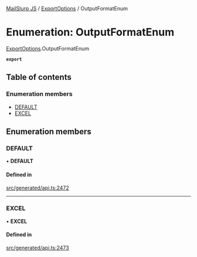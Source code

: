 [MailSlurp JS](../README.md) / [ExportOptions](../modules/ExportOptions.md) / OutputFormatEnum

# Enumeration: OutputFormatEnum

[ExportOptions](../modules/ExportOptions.md).OutputFormatEnum

**`export`**

## Table of contents

### Enumeration members

- [DEFAULT](ExportOptions.OutputFormatEnum.md#default)
- [EXCEL](ExportOptions.OutputFormatEnum.md#excel)

## Enumeration members

### DEFAULT

• **DEFAULT**

#### Defined in

[src/generated/api.ts:2472](https://github.com/mailslurp/mailslurp-client/blob/1460b4d/src/generated/api.ts#L2472)

___

### EXCEL

• **EXCEL**

#### Defined in

[src/generated/api.ts:2473](https://github.com/mailslurp/mailslurp-client/blob/1460b4d/src/generated/api.ts#L2473)
